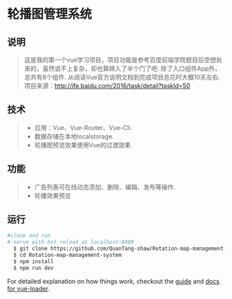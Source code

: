 轮播图管理系统
====

## 说明
> 这是我的第一个vue学习项目，项目功能是参考百度前端学院题目后空想处来的，虽然说不上复杂，却也算跨入了半个门了吧.
>除了入口组件App外，总共有8个组件.
>从阅读Vue官方说明文档到完成项目总花时大概10天左右. 
>项目来源：http://ife.baidu.com/2016/task/detail?taskId=50 </br>

## 技术
>* 应用：Vue、Vue-Router、Vue-Cli.
>* 数据存储在本地localstorage.
>* 轮播图预览效果使用Vue的过渡效果.

## 功能
>* 广告列表可在线动态添加、删除、编辑、发布等操作.
>* 轮播效果预览


## 运行

``` bash
#clone and run
# serve with hot reload at localhost:8080
  $ git clone https://github.com/QuanTang-shaw/Rotation-map-management-system
  $ cd Rotation-map-management-system
  $ npm install
  $ npm run dev
```

For detailed explanation on how things work, checkout the [guide](http://vuejs-templates.github.io/webpack/) and [docs for vue-loader](http://vuejs.github.io/vue-loader).
